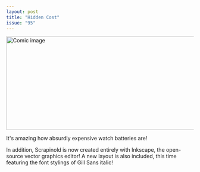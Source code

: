 ```yaml
---
layout: post
title: "Hidden Cost"
issue: "95"
---
```

<img src="{{ site.url }}/comics/95.png" title="These prices seem completely reasonable." alt="Comic image" width="780px" height="250px"/>

It's amazing how absurdly expensive watch batteries are!  

In addition, Scrapinold is now created entirely with Inkscape, the open-source vector graphics editor!  A new layout is also included, this time featuring the font stylings of Gill Sans italic!